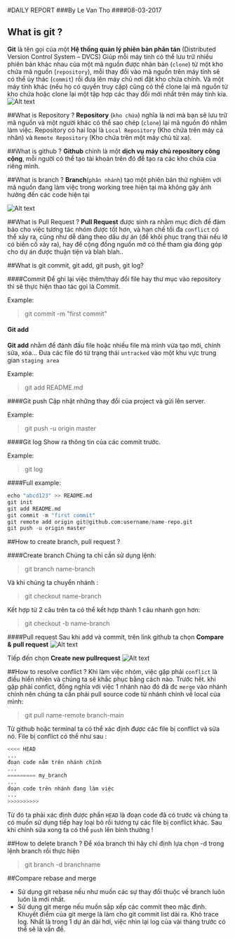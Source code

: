 #DAILY REPORT
###By Le Van Tho
####08-03-2017


## What is git ?
**Git** là tên gọi của một **Hệ thống quản lý phiên bản phân tán** (Distributed Version Control System – DVCS)
Giúp mỗi máy tính có thể lưu trữ nhiều phiên bản khác nhau của một mã nguồn được nhân bản (`clone`) từ một kho chứa mã nguồn (`repository`), mỗi thay đổi vào mã nguồn trên máy tính sẽ có thể ủy thác (`commit`) rồi đưa lên máy chủ nơi đặt kho chứa chính. Và một máy tính khác (nếu họ có quyền truy cập) cũng có thể clone lại mã nguồn từ kho chứa hoặc clone lại một tập hợp các thay đổi mới nhất trên máy tính kia.
![Alt text](./dvcs.png)

##What is Repository ?
**Repository** (`kho chứa`) nghĩa là nơi mà bạn sẽ lưu trữ mã nguồn và một người khác có thể sao chép (`clone`) lại mã nguồn đó nhằm làm việc. Repository có hai loại là `Local Repository` (Kho chứa trên máy cá nhân) và `Remote Repository` (Kho chứa trên một máy chủ từ xa).

##What is github ?
**Github** chính là một **dịch vụ máy chủ repository công cộng**, mỗi người có thể tạo tài khoản trên đó để tạo ra các kho chứa của riêng mình.

##What is branch ?
**Branch**(`phân nhánh`) tạo một phiên bản thử nghiệm với mã nguồn đang làm việc trong working tree hiện tại mà không gây ảnh hưởng đến các code hiện tại

![Alt text](./git-branching.png)


##What is Pull Request ?
**Pull Request** được sinh ra nhằm mục đích để đảm bảo cho việc tương tác nhóm được tốt hơn, và hạn chế tối đa `conflict` có thể xảy ra, cũng như dễ dàng theo dấu dự án (để khôi phục trạng thái nếu lỡ có biến cố xảy ra), hay để cộng đồng nguồn mở có thể tham gia đóng góp cho dự án được thuận tiện và blah blah..

##What is git commit, git add, git push, git log?

####Commit
Để ghi lại việc thêm/thay đổi file hay thư mục vào repository thì sẽ thực hiện thao tác gọi là Commit.

Example:
>git commit -m "first commit"


#### Git add
**Git add** nhằm để đánh đấu file hoặc nhiều file mà mình vừa tạo mới, chính sửa, xóa... Đưa các file đó từ trạng thái `untracked` vào một khu vực trung gian `staging area`

Example:
>git add README.md

####Git push
Cập nhật những thay đổi của project và gửi lên server.

Example:
>git push -u origin master

####Git log
Show ra thông tin của các commit trước.

Example:
>git log


####Full example:
``` python
echo "abcd123" >> README.md
git init
git add README.md
git commit -m "first commit"
git remote add origin git@github.com:username/name-repo.git
git push -u origin master
```

##How to create branch, pull request ?

####Create branch
Chúng ta chỉ cần sử dụng lệnh:
>git branch name-branch

Và khi chúng ta chuyển nhánh :
>git checkout name-branch

Kết hợp từ 2 câu trên ta có thể kết hợp thành 1 câu nhanh gọn hơn:
>git checkout -b name-branch


####Pull request
Sau khi add và commit, trên link github ta chọn **Compare & pull request**
![Alt text](./ff.png)


Tiếp đến chọn **Create new pullrequest**
![Alt text](./bb.png)


##How to resolve conflict ?
Khi làm việc nhóm, việc gặp phải `conflict` là điều hiển nhiên và chúng ta sẽ khắc phục bằng cách nào.
Trước hết. khi gặp phải confict, đồng nghĩa với việc 1 nhánh nào đó đã đc `merge` vào nhánh chính nên chúng ta cần phải pull source code từ nhánh chính về local của mình:
>git pull name-remote branch-main

Từ github hoặc terminal ta có thể xác định được các file bị conflict và sửa nó. File bị conflict có thể như sau :

```python
<<<< HEAD
...
đoạn code nằm trên nhánh chính
...
========= my_branch
...
đoạn code trên nhánh đang làm việc
...
>>>>>>>>>>
```

Từ đó ta phải xác định được phần `HEAD` là đoạn code đã có trước và chúng ta có muốn sử dụng tiếp hay loại bỏ rồi tương tự các file bị conflict khác. Sau khi chỉnh sửa xong ta có thể `push` lên bình thường !


##How to delete branch ?
Để xóa branch thì hãy chỉ định lựa chọn -d trong lệnh branch rồi thực hiện
>git branch -d branchname

##Compare rebase and merge

- Sử dụng git rebase nếu như  muốn các sự thay đổi thuộc về branch luôn luôn là mới nhất.
- Sử dụng git merge nếu muốn sắp xếp các commit theo mặc định.
Khuyết điểm của git merge là làm cho git commit list dài ra. Khó trace log. Nhất là trong 1 dự án dài hơi, việc nhìn lại log của vài tháng trước có thể sẽ là vấn đề.
